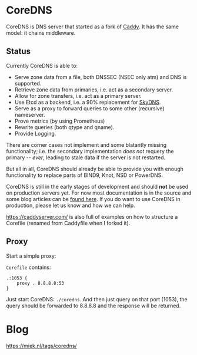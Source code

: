 # CoreDNS

CoreDNS is DNS server that started as a fork of [Caddy](https://github.com/mholt/caddy/). It has the
same model: it chains middleware.

## Status

Currently CoreDNS is able to:

* Serve zone data from a file, both DNSSEC (NSEC only atm) and DNS is supported.
* Retrieve zone data from primaries, i.e. act as a secondary server.
* Allow for zone transfers, i.e. act as a primary server.
* Use Etcd as a backend, i.e. a 90% replacement for
  [SkyDNS](https://github.com/skynetservices/skydns).
* Serve as a proxy to forward queries to some other (recursive) nameserver.
* Prove metrics (by using Prometheus)
* Rewrite queries (both qtype and qname).
* Provide Logging.

There are corner cases not implement and some blatantly missing functionality; i.e. the secondary
implementation *does not* requery the primary -- *ever*, leading to stale data if the server is
not restarted.

But all in all, CoreDNS should already be able to provide you with enough functionality to replace
parts of BIND9, Knot, NSD or PowerDNS.

CoreDNS is still in the early stages of development and should **not** be used on production servers
yet. For now most documentation is in the source and some blog articles can be [found
here](https://miek.nl/tags/coredns/). If you do want to use CoreDNS in production, please let us
know and how we can help.

<https://caddyserver.com/> is also full of examples on how to structure a Corefile (renamed from
Caddyfile when I forked it).

## Proxy

Start a simple proxy:

`Corefile` contains:

~~~
.:1053 {
    proxy . 8.8.8.8:53
}
~~~

Just start CoreDNS: `./coredns`.
And then just query on that port (1053), the query should be forwarded to 8.8.8.8 and the response
will be returned.

# Blog

<https://miek.nl/tags/coredns/>
